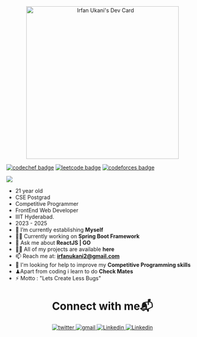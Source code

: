 <div align="center">
<a href="https://app.daily.dev/irfanukani"><img src="https://api.daily.dev/devcards/e378d595cca54973ab09e15d4fb5138f.png?r=gdl" width="400" alt="Irfan Ukani's Dev Card"/></a>
  </div>
  
  
  <div></div>
  
[![codechef badge](https://img.shields.io/badge/irfan_ukani-30302f?style=flat&logo=codechef)](https://www.codechef.com/users/irfan_ukani)
[![leetcode badge](https://img.shields.io/badge/irfanukani-30302f?style=flat&logo=leetcode)](https://leetcode.com/irfanukani)
[![codeforces badge](https://img.shields.io/badge/wizziey-30302f?style=flat&logo=codeforces)](https://codeforces.com/profile/wizziey)

![](https://img.shields.io/static/v1?label=From%20Hello%20World%20I%27ve%20Written&message=243894%20lines%20of%20code&color=green)

- 21 year old
- CSE Postgrad
- Competitive Programmer
- FrontEnd Web Developer
- IIIT Hyderabad.
- 2023 - 2025
- 🌱 I’m currently establishing **Myself**
- 👨‍💻 Currently working on **Spring Boot Framework**
- 💬 Ask me about **ReactJS | GO**
- 👨‍💻 All of my projects are available **here**
- 📫 Reach me at: **irfanukani2@gmail.com**
- 🤔 I'm looking for help to improve my **Competitive Programming skills**
- ♟Apart from coding i learn to do **Check Mates**
- ⚡ Motto : "Lets Create Less Bugs"

<h1 align="center" >Connect with me📬 </h1>
<div align="center">
<a href="https://twitter.com/irfanukani" target="_blank">
<img src="https://img.icons8.com/plasticine/60/000000/twitter--v2.png"/ alt=twitter style="margin-bottom: 5px;" />
</a>
<a href="mailto:irfanukani2@gmail.com?hl=en" target="_blank">
<img src="https://img.icons8.com/ultraviolet/60/000000/gmail--v2.png"/ alt=gmail style="margin-bottom: 5px, margin-left: 5px;" />
</a> 
<a href="https://www.linkedin.com/in/irfan-ukani/" target="_blank">
<img src="https://img.icons8.com/doodle/60/000000/linkedin--v2.png"/ alt=Linkedin style="margin-bottom: 5px,margin-left: 5px;" />
</a>
<a href="https://github.com/irfanukani" target="_blank">
<img src="https://img.icons8.com/plasticine/65/000000/github.png"/ alt=Linkedin style="margin-bottom: 5px,margin-left: 2px;" />
</a>
</div>
